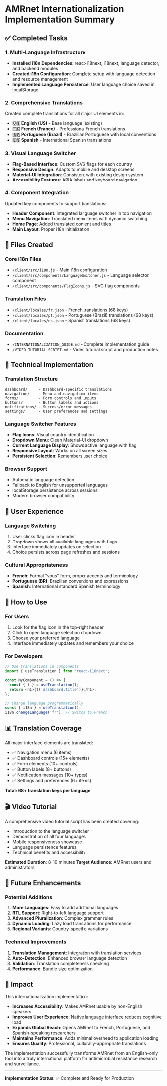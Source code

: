 # AMRnet Internationalization Implementation Summary

## ✅ Completed Tasks

### 1. Multi-Language Infrastructure
- **Installed i18n Dependencies**: react-i18next, i18next, language detector, and backend modules
- **Created i18n Configuration**: Complete setup with language detection and resource management
- **Implemented Language Persistence**: User language choice saved in localStorage

### 2. Comprehensive Translations
Created complete translations for all major UI elements in:

- **🇺🇸 English (US)** - Base language (existing)
- **🇫🇷 French (France)** - Professional French translations
- **🇧🇷 Portuguese (Brazil)** - Brazilian Portuguese with local conventions
- **🇪🇸 Spanish** - International Spanish translations

### 3. Visual Language Switcher
- **Flag-Based Interface**: Custom SVG flags for each country
- **Responsive Design**: Adapts to mobile and desktop screens
- **Material-UI Integration**: Consistent with existing design system
- **Accessibility Features**: ARIA labels and keyboard navigation

### 4. Component Integration
Updated key components to support translations:

- **Header Component**: Integrated language switcher in top navigation
- **Menu Navigation**: Translated menu items with dynamic switching
- **Home Page**: Added translated content and titles
- **Main Layout**: Proper i18n initialization

## 📁 Files Created

### Core i18n Files
- `/client/src/i18n.js` - Main i18n configuration
- `/client/src/components/LanguageSwitcher.js` - Language selector component
- `/client/src/components/FlagIcons.js` - SVG flag components

### Translation Files
- `/client/locales/fr.json` - French translations (68 keys)
- `/client/locales/pt.json` - Portuguese (Brazil) translations (68 keys)
- `/client/locales/es.json` - Spanish translations (68 keys)

### Documentation
- `/INTERNATIONALIZATION_GUIDE.md` - Complete implementation guide
- `/VIDEO_TUTORIAL_SCRIPT.md` - Video tutorial script and production notes

## 🔧 Technical Implementation

### Translation Structure
```
dashboard/     - Dashboard-specific translations
navigation/    - Menu and navigation items
forms/         - Form controls and inputs
buttons/       - Button labels and actions
notifications/ - Success/error messages
settings/      - User preferences and settings
```

### Language Switcher Features
- **Flag Icons**: Visual country identification
- **Dropdown Menu**: Clean Material-UI dropdown
- **Current Language Display**: Shows active language with flag
- **Responsive Layout**: Works on all screen sizes
- **Persistent Selection**: Remembers user choice

### Browser Support
- Automatic language detection
- Fallback to English for unsupported languages
- localStorage persistence across sessions
- Modern browser compatibility

## 🎯 User Experience

### Language Switching
1. User clicks flag icon in header
2. Dropdown shows all available languages with flags
3. Interface immediately updates on selection
4. Choice persists across page refreshes and sessions

### Cultural Appropriateness
- **French**: Formal "vous" form, proper accents and terminology
- **Portuguese (BR)**: Brazilian conventions and expressions
- **Spanish**: International standard Spanish terminology

## 🚀 How to Use

### For Users
1. Look for the flag icon in the top-right header
2. Click to open language selection dropdown
3. Choose your preferred language
4. Interface immediately updates and remembers your choice

### For Developers
```javascript
// Use translations in components
import { useTranslation } from 'react-i18next';

const MyComponent = () => {
  const { t } = useTranslation();
  return <h1>{t('dashboard.title')}</h1>;
};

// Change language programmatically
const { i18n } = useTranslation();
i18n.changeLanguage('fr'); // Switch to French
```

## 📊 Translation Coverage

All major interface elements are translated:
- ✅ Navigation menu (6 items)
- ✅ Dashboard controls (15+ elements)
- ✅ Form elements (10+ controls)
- ✅ Button labels (8+ buttons)
- ✅ Notification messages (10+ types)
- ✅ Settings and preferences (6+ items)

**Total: 68+ translation keys per language**

## 🎬 Video Tutorial

A comprehensive video tutorial script has been created covering:
- Introduction to the language switcher
- Demonstration of all four languages
- Mobile responsiveness showcase
- Language persistence features
- Technical benefits and accessibility

**Estimated Duration**: 8-10 minutes
**Target Audience**: AMRnet users and administrators

## 🔮 Future Enhancements

### Potential Additions
1. **More Languages**: Easy to add additional languages
2. **RTL Support**: Right-to-left language support
3. **Advanced Pluralization**: Complex grammar rules
4. **Dynamic Loading**: Lazy load translations for performance
5. **Regional Variants**: Country-specific variations

### Technical Improvements
1. **Translation Management**: Integration with translation services
2. **Auto-Detection**: Enhanced browser language detection
3. **Validation**: Translation completeness checking
4. **Performance**: Bundle size optimization

## 🎉 Impact

This internationalization implementation:

- **Increases Accessibility**: Makes AMRnet usable by non-English speakers
- **Improves User Experience**: Native language interface reduces cognitive load
- **Expands Global Reach**: Opens AMRnet to French, Portuguese, and Spanish-speaking researchers
- **Maintains Performance**: Adds minimal overhead to application loading
- **Ensures Quality**: Professional, culturally-appropriate translations

The implementation successfully transforms AMRnet from an English-only tool into a truly international platform for antimicrobial resistance research and surveillance.

---

**Implementation Status**: ✅ Complete and Ready for Production
